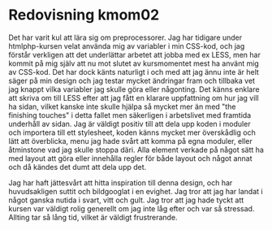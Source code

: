 ---
---
Redovisning kmom02
=========================

Det har varit kul att lära sig om preprocessorer. Jag har tidigare under htmlphp-kursen
velat använda mig av variabler i min CSS-kod, och jag förstår verkligen att det underlättar
arbetet att jobba med ex LESS, men har kommit på mig själv att nu mot slutet av kursmomentet
mest ha använt mig av CSS-kod. Det har dock känts naturligt i och med att jag ännu inte är
helt säger på min design och jag testar mycket ändringar fram och tillbaka vet jag knappt
vilka variabler jag skulle göra eller någonting. Det känns enklare att skriva om till LESS
efter att jag fått en klarare uppfattning om hur jag vill ha sidan, vilket kanske inte skulle
hjälpa så mycket mer än med "the finishing touches" i detta fallet men säkerligen i arbetslivet
med framtida underhåll av sidan. Jag är väldigt positiv till att dela upp koden i moduler och
importera till ett stylesheet, koden känns mycket mer överskådlig och lätt att överblicka, menu
jag hade svårt att komma på egna moduler, eller åtminstone vad jag skulle stoppa däri. Alla
element verkade på något sätt ha med layout att göra eller innehålla regler för både layout
och något annat och då kändes det dumt att dela upp det.

Jag har haft jättesvårt att hitta inspiration till denna design, och har huvudsakligen suttit
och bildgooglat i en evighet. Jag tror att jag har landat i något ganska nutida i svart, vitt
och gult. Jag tror att jag hade tyckt att kursen var väldigt rolig generellt om jag inte låg
efter och var så stressad. Allting tar så lång tid, vilket är väldigt frustrerande.
